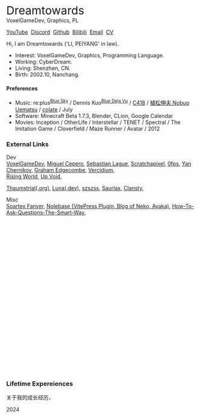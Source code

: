 
<!-- [//]: # (# Dreamtowards <small>"LI, PEIYANG"</small> <br><span style="font-size: 20px">VoxelGameDev, Graphics, PL</span>) -->
<!-- [//]: # (# About) -->

<div class="avatar" style="float: right">
<!-- <img src="./res/avatar-2024.06-SideForest.jpg" > -->
<!-- <img src="./res/avatar-2024.07.jpg" style=""> -->
<!-- <img src="./res/avatar-2023.11-SideHeadphoneForest.png"> -->
</div>

<style scoped>
.avatar {
    height: 130px; 
    width: 130px;
    display: inline-block; 
    border-radius: 60px;
    margin-right: 4px;
    background-size: cover;
    background-position: center;
    background-image: url('./res/avatar-2024.06-SideForest.jpg') ;
    transition: 5s;
}
.avatar:hover {
    background-image: url('./res/avatar-2024.07.jpg')!important;
}
</style>


<span style="font-size: 30px">Dreamtowards</span><br>
VoxelGameDev, Graphics, PL

 [YouTube](https://youtube.com/@dreamtowards)&nbsp;
 [Discord](https://discord.gg/k7ssbPJQnp)&nbsp;
 [Github](https://github.com/Dreamtowards)&nbsp;
 [Bilibili](https://space.bilibili.com/19483166)&nbsp;
 [Email](mailto:x@elytra.dev)&nbsp;
 [CV](https://elytra.dev/cv.pdf) 

Hi, I am Dreamtowards ('LI, PEIYANG' in law).
- Interest: VoxelGameDev, Graphics, Programming Language.
- Working: CyberDream. <!--former intern at ByteDance (gamedev position).-->
- Living: Shenzhen, CN.
- Birth: 2002.10, Nanchang.
  
#### Preferences

- Music: re:plus<sup>[Blue Sky](https://www.youtube.com/watch?v=6-QETns5W_Q)</sup> / Dennis Kuo<sup>[Blue Deja Vu](https://www.youtube.com/watch?v=l5YxW0GZmbg)</sup> / [C418](https://www.youtube.com/watch?v=DZ47H84Bc_Q) / [植松伸夫 Nobuo Uematsu]() / [colate](https://www.youtube.com/watch?v=Qdup0ujs9f0) / July
- Software: Minecraft Beta 1.7.3, Blender, CLion, Google Calendar 
- Movies: Inception / OtherLife / Interstellar / TENET / Spectral / The Imitation Game / Cloverfield / Maze Runner / Avatar / 2012

### External Links

Dev  
[VoxelGameDev](https://voxel.wiki/),
[Miguel Cepero](https://procworld.blogspot.com/),
[Sebastian Lague](https://www.youtube.com/channel/UCmtyQOKKmrMVaKuRXz02jbQ),
[Scratchapixel](https://www.scratchapixel.com/),
[0fps](https://0fps.net/),
[Yan Chernikov](https://thecherno.com/),
[Graham Edgecombe](https://minecraft-ids.grahamedgecombe.com/),
[Vercidium](https://vercidium.com/),
<br>
[Rising World](https://trello.com/b/t5Leypcj/rising-world-development),
[Up Void](https://upvoid.com/),

[Thaumstrial](https://thaumstrial.com/)[(.org)](https://thaumstrial.org/),
[Luna](https://github.com/Luna5ama)[(.dev)](https://about.luna5ama.dev/), 
[szszss](http://blog.hakugyokurou.net/?p=785),
[Saurlax](https://saurlax.com/),
[Clansty](https://clansty.com/),

Misc  
[Soartex Fanver](https://soartex.net/),
[Nolebase (VitePress Plugin, Blog of Neko, Ayaka)](https://nolebase.ayaka.io/%E7%AC%94%E8%AE%B0/),
[How-To-Ask-Questions-The-Smart-Way](https://github.com/ryanhanwu/How-To-Ask-Questions-The-Smart-Way/blob/main/README-zh_CN.md), 


<div style="height: 400px;"></div>


### Lifetime Expereiences 

关于我的成长经历，

2024